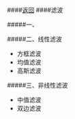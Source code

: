 ####[返回](./leaning_catalog.md/#目录)
####滤波

#####一、

#####二、线性滤波
* 方框滤波
* 均值滤波
* 高斯滤波

#####三、非线性滤波
* 中值滤波
* 双边滤波
